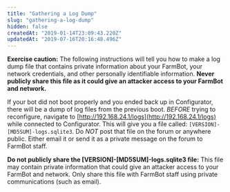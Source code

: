 ```yaml
---
title: "Gathering a Log Dump"
slug: "gathering-a-log-dump"
hidden: false
createdAt: "2019-01-14T23:09:43.220Z"
updatedAt: "2019-07-16T20:16:48.496Z"
---
```


__Exercise caution:__
The following instructions will tell you how to make a log dump file that contains private information about your FarmBot, your network credentials, and other personally identifiable information. **Never publicly share this file as it could give an attacker access to your FarmBot and network.**

If your bot did not boot properly and you ended back up in Configurator, there will be a dump of log files from the previous boot. *BEFORE* trying to reconfigure, navigate to [http://192.168.24.1/logs](http://192.168.24.1/logs) while connected to Configurator. This will give you a file called: `[VERSION]-[MD5SUM]-logs.sqlite3`. Do *NOT* post that file on the forum or anywhere public. Either email it or send it as a private message on the forum to FarmBot staff.

__Do not publicly share the [VERSION]-[MD5SUM]-logs.sqlite3 file:__
This file may contain private information that could give an attacker access to your FarmBot and network. Only share this file with FarmBot staff using private communications (such as email).

